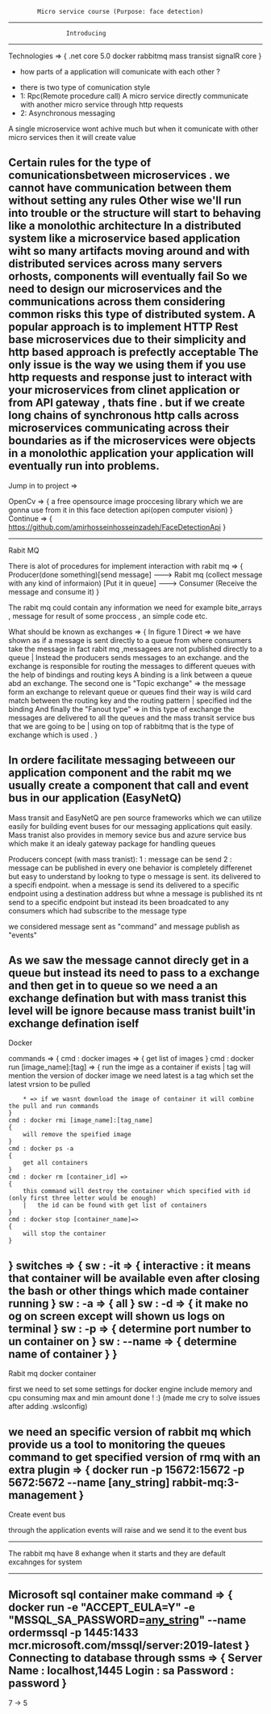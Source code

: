 			Micro service course (Purpose: face detection)
-------------------------------------------------------
					Introducing
-------------------------------------------------------
Technologies => {
.net core 5.0
docker
rabbitmq
mass transist
signalR core 
}
- how parts of a application will comunicate with each other ?
+ there is two type of comunication style
+ 1: Rpc(Remote procedure call)  A micro service directly communicate with another micro service through http requests
+ 2: Asynchronous messaging  

A single microservice wont achive much but when it comunicate with other micro services then it will create value 

Certain rules for the type of comunicationsbetween microservices . we cannot have communication between them without setting any rules
Other wise we'll run into trouble or the structure will start to behaving like a monolothic architecture
In a distributed system like a microservice based application wiht so many artifacts moving around and with distributed services across many servers orhosts, components will eventually fail 
So we need to design our microservices and the communications across them considering common risks this type of distributed system.
A popular approach is to implement HTTP Rest base microservices due to their simplicity and http based approach is prefectly acceptable The only issue is the way we using them
if you use http requests and response just to interact with your microservices from clinet application or from API gateway , thats fine .
but if we create long chains of synchronous http calls across microservices communicating across their boundaries as if the microservices were objects in a monolothic application your application
will eventually run into problems.
--------------------------------------------------------------
Jump in to project =>

OpenCv =>
{
	a free opensource image proccesing library which we are gonna use from it in this face detection api(open computer vision)
}
Continue =>
{
	https://github.com/amirhosseinhosseinzadeh/FaceDetectionApi
}

----------------------------------------------------------------
Rabit MQ

There is alot of procedures for implement interaction with rabit mq =>
{
	Producer(done something)[send message] ---> Rabit mq (collect message with any kind of informaion) [Put it in queue] ---> Consumer (Receive the message and consume it)
}

The  rabit mq could contain any information  we need for example
bite_arrays , message for result of some proccess , an simple code etc. 

What should be known as exchanges =>
{
	In figure 1 Direct => we have shown as if a message is sent directly to a queue from where consumers take the message in fact rabit mq ,messagees are not published directly to a queue 
	|	Instead the producers sends messages to an exchange. and the exchange is responsible for routing the messages to different queues with the help of bindings and routing keys
		A binding is a link between a queue abd an exchange.
	The second one is "Topic exchange" => the message form an exchange to relevant queue or queues find their way is wild card match between the routing key and the routing pattern 
	|	specified ind the binding 
	And finally the "Fanout type" => in this type of exchange the messages are delivered to all the queues and the mass transit service bus that we are going to be 
	|	using on top of rabbitmq that is the type of exchange which is used .
}

In ordere facilitate messaging betweeen our application component and the rabit mq we usually create a component that call and event bus in our application (EasyNetQ)
------------------------------------------------------------

Mass transit and EasyNetQ are pen source frameworks which we can utilize easily for building event buses for our messaging applications quit easily. 
Mass tranist also provides in memory sevice bus and azure service bus which make it an idealy gateway package for handling queues

Producers concept (with mass tranist): 
	1 : message can be send 
	2 : message can be published
in every one behavior is completely differenet but easy to understand by lookng to type o message is sent. its delivered to a specifi endpoint. 
when a message is send its delivered to a specific endpoint using a destination address
but whne a message is published its nt send to a specific endpoint but instead its been broadcated to any consumers which had subscribe to the message type

we considered message sent as "command" and message publish as "events"

As we saw the message cannot direcly get in a queue but instead its need to pass to a exchange and then get in to queue so we need a an exchange defination 
but with mass tranist this level will be ignore because mass tranist built'in exchange defination iself 
------------------------------------------------------------------------------------------------------------
Docker 

commands =>
{
	cmd : docker images =>
	{
		get list of images
	}
	cmd : docker run [image_name]:[tag] =>
	{
		run the imge as a container if exists 
		|	tag will mention the version of docker image we need 
				latest is a tag which set the latest vrsion to be pulled
			
		* => if we wasnt download the image of container it will combine the pull and run commands
	}
	cmd : docker rmi [image_name]:[tag_name]
	{
		will remove the speified image 
	}
	cmd : docker ps -a
	{
		get all containers
	}
	cmd : docker rm [container_id] =>
	{
		this command will destroy the container which specified with id (only first three letter would be enough)
		|	the id can be found with get list of containers
	}
	cmd : docker stop [container_name]=>
	{
		will stop the container
	}
}
switches =>
{
	sw : -it =>
	{
		interactive : it means that container will be available even after closing the bash or other things which made container running
	}
	sw : -a =>
	{
		all
	}
	sw : -d =>
	{
		it make no og on screen except will shown us logs on terminal
	}
	sw : -p =>
	{
		determine port number to un container on
	}
	sw : --name =>
	{
		determine name of container
	}
}
------------------------------------------------------------------------------------------------------------------------------------------
Rabit mq docker container 

first we need to set some settings for docker engine include memory and cpu consuming max and min amount
done ! :) (made me cry to solve issues after adding .wslconfig)

we need an specific version of rabbit mq which provide us a tool to monitoring the queues 
command to get specified version of rmq with an extra plugin =>
{
	docker run -p 15672:15672 -p 5672:5672 --name [any_string] rabbit-mq:3-management
}
-------------------------------------------------------------------------------------------------------------------------------------------
Create event bus 

through the application events will raise and we send it to the event bus 

-------------------------------------------------------------------------------------------------------------------------------------------
The rabbit mq have 8 exhange when it starts and they are default excahnges for system 

-------------------------------------------------------------------------------------------------------------------------------------------

Microsoft sql container make command =>
{
	docker run -e "ACCEPT_EULA=Y" -e "MSSQL_SA_PASSWORD=[any_string](passw0rd(!))" --name ordermssql -p 1445:1433 mcr.microsoft.com/mssql/server:2019-latest
}
Connecting to database through ssms =>
{
	Server Name : localhost,1445
	Login : sa
	Password : password
}
--------------------------------------------------------------------------------------------------------------------------------------------
7 -> 5